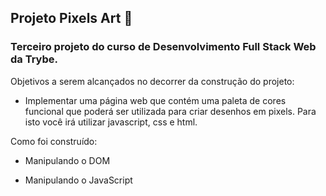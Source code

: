 ## Projeto Pixels Art :space_invader:

### Terceiro projeto do curso de Desenvolvimento Full Stack Web da Trybe.

Objetivos a serem alcançados no decorrer da construção do projeto:

- Implementar uma página web que contém uma paleta de cores funcional que poderá ser utilizada para criar desenhos em pixels. Para isto você irá utilizar javascript, css e html.

Como foi construído:

- Manipulando o DOM

- Manipulando o JavaScript